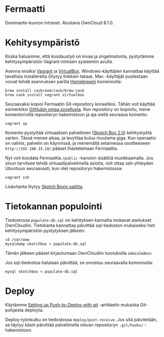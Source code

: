 # Fermaatti
Dominante-kuoron intranet. Alustana OwnCloud 8.1.0.

# Kehitysympäristö

Koska haluamme, että koodaustyö on kivaa ja ongelmatonta, pystytämme kehitysympäristön Vagrant-nimisen systeemin avulla.

Asenna ensiksi [Vagrant](https://www.vagrantup.com/downloads.html) ja [VirtualBox](https://www.virtualbox.org/wiki/Downloads). Windows-käyttäjien kannattaa käyttää tavallisia installereita (löytyy linkkien takaa). Mac -käyttäjät puolestaan voivat tehdä asennuksen parilla [Homebrewin](http://brew.sh/) komennolla:
```
brew install caskroom/cask/brew-cask
brew cask install vagrant virtualbox
```

Seuraavaksi kopioi Fermaatin Git-repository koneellesi. Tähän voit käyttää esimerkiksi [GitHubin omaa sovellusta](https://mac.github.com/). Kun repository on kopioitu, mene komentorivillä repositoryn hakemistoon ja aja siellä seuraava komento:

```
vagrant up
```

Komento pystyttää virtuaalisen palvelimen ([Skotch Box 2.0](https://box.scotch.io/)) kehitystyötä varten. Tässä menee aikaa, ja levytilaa kuluu muutama giga. Kun operaatio on valmis, palvelin on käynnissä, ja menemällä selaimessa osoitteeseen `http://192.168.33.10/` pääset ihastelemaan Fermaattia.

Nyt voit koodata Fermaattia `/public` -kansion sisältöä muokkaamalla. Jos sinun tarvitsee tehdä virtuaalipalvelimella asioita, voit ottaa ssh-yhteyden Ubuntuun seuraavasti, kun olet repositoryn hakemistossa:
```
vagrant ssh
```

Lisäohjeita löytyy [Skotch Boxin saitilta](https://box.scotch.io/).

# Tietokannan populointi

Tiedostossa `populate-db.sql`  on kehityksen kannalta mukavat asetukset OwnCloudiin. Tietokanta kannattaa päivittää sql-tiedoston mukaiseksi heti kehitysympäristön pystytyksen jälkeen:

```
cd /var/www
mysqldump skotchbox > populate-db.sql
```

Tämän jälkeen pääset kirjautumaan OwnCloudiin tunnuksilla `admin`/`admin`.

Jos sql-tiedostoa halutaan päivittää, se onnistuu seuraavalla komennolla:

```
mysql skotchbox < populate-db.sql
```

# Deploy

Käytämme [Setting up Push-to-Deploy with git](http://krisjordan.com/essays/setting-up-push-to-deploy-with-git) -artikkelin mukaista Git-pohjaista deployta.

Deploy-työnkulku on tiedostossa `deploy/post-receive`. Jos sitä päivitetään, se täytyy käsin päivittää palvelimella olevan repositoryn `.git/hooks/` -hakemistoon.
